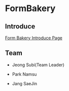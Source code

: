 # FormBakery

## Introduce

[Form Bakery Introduce Page](https://github.com/codestates/FormBakery/wiki)

## Team

* Jeong Subi(Team Leader)

* Park Namsu

* Jang SaeJin
